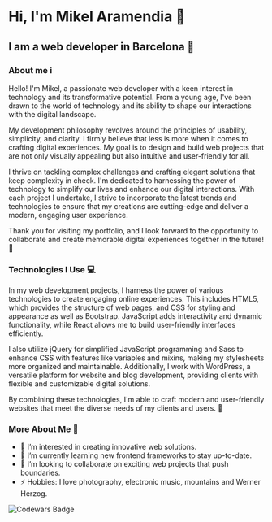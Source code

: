 # Hi, I'm Mikel Aramendia 👋
## I am a web developer in Barcelona 🌆

### About me ℹ️

Hello! I'm Mikel, a passionate web developer with a keen interest in technology and its transformative potential. From a young age, I've been drawn to the world of technology and its ability to shape our interactions with the digital landscape.

My development philosophy revolves around the principles of usability, simplicity, and clarity. I firmly believe that less is more when it comes to crafting digital experiences. My goal is to design and build web projects that are not only visually appealing but also intuitive and user-friendly for all.

I thrive on tackling complex challenges and crafting elegant solutions that keep complexity in check. I'm dedicated to harnessing the power of technology to simplify our lives and enhance our digital interactions. With each project I undertake, I strive to incorporate the latest trends and technologies to ensure that my creations are cutting-edge and deliver a modern, engaging user experience.

Thank you for visiting my portfolio, and I look forward to the opportunity to collaborate and create memorable digital experiences together in the future! 🚀

### Technologies I Use 💻

In my web development projects, I harness the power of various technologies to create engaging online experiences. This includes HTML5, which provides the structure of web pages, and CSS for styling and appearance as well as Bootstrap. JavaScript adds interactivity and dynamic functionality, while React allows me to build user-friendly interfaces efficiently.

I also utilize jQuery for simplified JavaScript programming and Sass to enhance CSS with features like variables and mixins, making my stylesheets more organized and maintainable. Additionally, I work with WordPress, a versatile platform for website and blog development, providing clients with flexible and customizable digital solutions.

By combining these technologies, I'm able to craft modern and user-friendly websites that meet the diverse needs of my clients and users. 🎨

### More About Me 👀

- 👀 I’m interested in creating innovative web solutions.
- 🌱 I’m currently learning new frontend frameworks to stay up-to-date.
- 💞️ I’m looking to collaborate on exciting web projects that push boundaries.
- ⚡ Hobbies: I love photography, electronic music, mountains and Werner Herzog.

![Codewars Badge](https://www.codewars.com/users/mendiak/badges/large)

